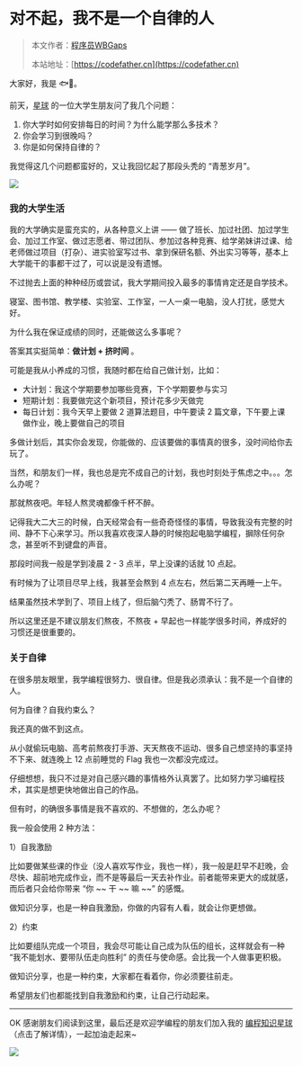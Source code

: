 # 对不起，我不是一个自律的人

> 本文作者：[程序员WBGaps](https://yuyuanweb.feishu.cn/wiki/Abldw5WkjidySxkKxU2cQdAtnah)
>
> 本站地址：[https://codefather.cn](https://codefather.cn)

大家好，我是 🐟💨。

前天，[星球](https://mp.weixin.qq.com/s?__biz=MzI1NDczNTAwMA==&mid=2247521173&idx=1&sn=00e79de2ac253248e33c764f137e317b&chksm=e9c27462deb5fd747092c34d1bff990102cab5df7733d95ee21f5b0090b398b8f3d79c293e6c&token=1288511242&lang=zh_CN&scene=21#wechat_redirect) 的一位大学生朋友问了我几个问题：

1. 你大学时如何安排每日的时间？为什么能学那么多技术？
2. 你会学习到很晚吗？
3. 你是如何保持自律的？

我觉得这几个问题都蛮好的，又让我回忆起了那段头秃的 “青葱岁月”。

![](https://pic.yupi.icu/5563/202311041324402.png)

### **我的大学生活**

我的大学确实是蛮充实的，从各种意义上讲 —— 做了班长、加过社团、加过学生会、加过工作室、做过志愿者、带过团队、参加过各种竞赛、给学弟妹讲过课、给老师做过项目（打杂）、进实验室写过书、拿到保研名额、外出实习等等，基本上大学能干的事都干过了，可以说是没有遗憾。

不过抛去上面的种种经历或尝试，我大学期间投入最多的事情肯定还是自学技术。

寝室、图书馆、教学楼、实验室、工作室，一人一桌一电脑，没人打扰，感觉大好。

为什么我在保证成绩的同时，还能做这么多事呢？

答案其实挺简单：**做计划 + 挤时间** 。

可能是我从小养成的习惯，我随时都在给自己做计划，比如：

- 大计划：我这个学期要参加哪些竞赛，下个学期要参与实习
- 短期计划：我要做完这个新项目，预计花多少天做完
- 每日计划：我今天早上要做 2 道算法题目，中午要读 2 篇文章，下午要上课做作业，晚上要做自己的项目

多做计划后，其实你会发现，你能做的、应该要做的事情真的很多，没时间给你去玩了。

当然，和朋友们一样，我也总是完不成自己的计划，我也时刻处于焦虑之中。。。怎么办呢？

那就熬夜吧。年轻人熬灵魂都像千杯不醉。

记得我大二大三的时候，白天经常会有一些奇奇怪怪的事情，导致我没有完整的时间、静不下心来学习。所以我喜欢夜深人静的时候抱起电脑学编程，摒除任何杂念，甚至听不到键盘的声音。

那段时间我一般是学到凌晨 2 - 3 点半，早上没课的话就 10 点起。

有时候为了让项目尽早上线，我甚至会熬到 4 点左右，然后第二天再睡一上午。

结果虽然技术学到了、项目上线了，但后脑勺秃了、肠胃不行了。

所以这里还是不建议朋友们熬夜，不熬夜 + 早起也一样能学很多时间，养成好的习惯还是很重要的。

### **关于自律**

在很多朋友眼里，我学编程很努力、很自律。但是我必须承认：我不是一个自律的人。

何为自律？自我约束么？

我还真的做不到这点。

从小就偷玩电脑、高考前熬夜打手游、天天熬夜不运动、很多自己想坚持的事坚持不下来、就连晚上 12 点前睡觉的 Flag 我也一次都没完成过。

仔细想想，我只不过是对自己感兴趣的事情格外认真罢了。比如努力学习编程技术，其实是想更快地做出自己的作品。

但有时，的确很多事情是我不喜欢的、不想做的，怎么办呢？

我一般会使用 2 种方法：

1）自我激励

比如要做某些课的作业（没人喜欢写作业，我也一样），我一般是赶早不赶晚，会尽快、超前地完成作业，而不是等最后一天去补作业。前者能带来更大的成就感，而后者只会给你带来 “你 ~~ 干 ~~ 嘛 ~~” 的感慨。

做知识分享，也是一种自我激励，你做的内容有人看，就会让你更想做。

2）约束

比如要组队完成一个项目，我会尽可能让自己成为队伍的组长，这样就会有一种 “我不能划水、要带队伍走向胜利” 的责任与使命感。会比我一个人做事更积极。

做知识分享，也是一种约束，大家都在看着你，你必须要往前走。

希望朋友们也都能找到自我激励和约束，让自己行动起来。



------


OK 感谢朋友们阅读到这里，最后还是欢迎学编程的朋友们加入我的 [编程知识星球](https://mp.weixin.qq.com/s?__biz=MzI1NDczNTAwMA==&mid=2247521173&idx=1&sn=00e79de2ac253248e33c764f137e317b&chksm=e9c27462deb5fd747092c34d1bff990102cab5df7733d95ee21f5b0090b398b8f3d79c293e6c&token=1288511242&lang=zh_CN&scene=21#wechat_redirect) （点击了解详情），一起加油走起来~

![](https://pic.yupi.icu/5563/202311041324435.png)